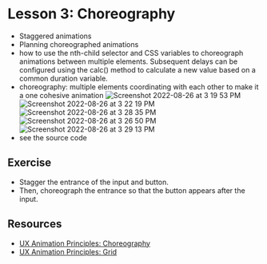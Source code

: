 # Lesson 3: Choreography

- Staggered animations
- Planning choreographed animations
-  how to use the nth-child selector and CSS variables to choreograph animations between multiple elements. Subsequent delays can be configured using the calc() method to calculate a new value based on a common duration variable.
-  choreography: multiple elements coordinating with each other to make it a one cohesive animation
![Screenshot 2022-08-26 at 3 19 53 PM](https://user-images.githubusercontent.com/69709106/186883288-eb274ef3-ddf8-4bc6-ae91-709336b20284.png)
![Screenshot 2022-08-26 at 3 22 19 PM](https://user-images.githubusercontent.com/69709106/186883697-b8947b80-10e9-4e24-8a22-2583fd8f48bc.png)
![Screenshot 2022-08-26 at 3 28 35 PM](https://user-images.githubusercontent.com/69709106/186884734-d4c493a0-9ae3-499e-b44e-1bcb430aaf0f.png)
![Screenshot 2022-08-26 at 3 26 50 PM](https://user-images.githubusercontent.com/69709106/186884496-98b03d62-a421-407e-8379-92e3eca9c971.png)
![Screenshot 2022-08-26 at 3 29 13 PM](https://user-images.githubusercontent.com/69709106/186884824-a114e7a4-331d-4cfd-aa12-111101d10a11.png)
- see the source code

## Exercise

- Stagger the entrance of the input and button.
- Then, choreograph the entrance so that the button appears after the input.

## Resources

- [UX Animation Principles: Choreography](https://codepen.io/team/keyframers/pen/yRYJPr)
- [UX Animation Principles: Grid](https://codepen.io/team/keyframers/pen/bmVejm)

